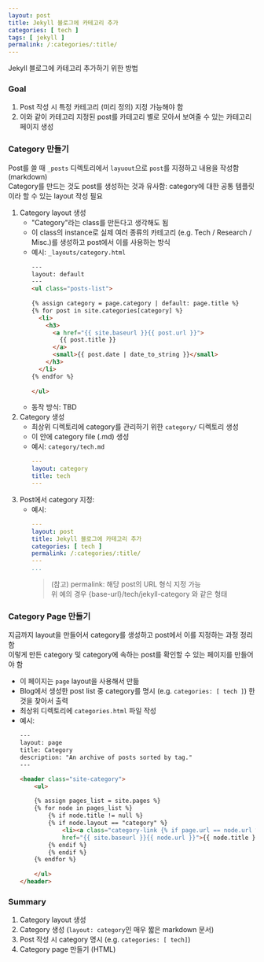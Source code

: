 ```yaml
---
layout: post
title: Jekyll 블로그에 카테고리 추가
categories: [ tech ]
tags: [ jekyll ]
permalink: /:categories/:title/
---
```


Jekyll 블로그에 카테고리 추가하기 위한 방법

### Goal
1. Post 작성 시 특정 카테고리 (미리 정의) 지정 가능해야 함
2. 이와 같이 카테고리 지정된 post를 카테고리 별로 모아서 보여줄 수 있는 카테고리 페이지 생성

### Category 만들기
Post를 쓸 때 `_posts` 디렉토리에서 `layuout`으로 `post`를 지정하고 내용을 작성함 (markdown)  
Category를 만드는 것도 post를 생성하는 것과 유사함: category에 대한 공통 템플릿이라 할 수 있는 layout 작성 필요

1. Category layout 생성
   - "Category"라는 class를 만든다고 생각해도 됨
   - 이 class의 instance로 실제 여러 종류의 카테고리 (e.g. Tech / Research / Misc.)를 생성하고 post에서 이를 사용하는 방식
   - 예시: `_layouts/category.html`
     ```html
     ---
     layout: default
     ---
     <ul class="posts-list">
    
     {% assign category = page.category | default: page.title %}
     {% for post in site.categories[category] %}
       <li>
         <h3>
           <a href="{{ site.baseurl }}{{ post.url }}">
             {{ post.title }}
           </a>
           <small>{{ post.date | date_to_string }}</small>
         </h3>
       </li>
     {% endfor %}
    
     </ul>
     ```
   - 동작 방식: TBD 
2. Category 생성
   - 최상위 디렉토리에 category를 관리하기 위한 `category/` 디렉토리 생성
   - 이 안에 category file (.md) 생성
   - 예시: `category/tech.md`
     ```yaml
     ---
     layout: category
     title: tech
     ---
     ```
3. Post에서 category 지정: 
   - 예시: 
     ```yaml
     ---
     layout: post
     title: Jekyll 블로그에 카테고리 추가
     categories: [ tech ]
     permalink: /:categories/:title/
     ---
     ...
     ```
     > (참고) permalink: 해당 post의 URL 형식 지정 가능  
     > 위 예의 경우 {base-url}/tech/jekyll-category 와 같은 형태

### Category Page 만들기
지금까지 layout을 만들어서 category를 생성하고 post에서 이를 지정하는 과정 정리함  
이렇게 만든 category 및 category에 속하는 post를 확인할 수 있는 페이지를 만들어야 함  
- 이 페이지는 `page` layout을 사용해서 만듦
- Blog에서 생성한 post list 중 category를 명시 (e.g. `categories: [ tech ]`) 한 것을 찾아서 출력
- 최상위 디렉토리에 `categories.html` 파일 작성
- 예시: 
    ```html
    ---
    layout: page
    title: Category
    description: "An archive of posts sorted by tag."
    ---

    <header class="site-category">
        <ul>
        
        {% assign pages_list = site.pages %}
        {% for node in pages_list %}
            {% if node.title != null %}
            {% if node.layout == "category" %}
                <li><a class="category-link {% if page.url == node.url %} active{% endif %}"
                href="{{ site.baseurl }}{{ node.url }}">{{ node.title }}</a></li>
            {% endif %}
            {% endif %}
        {% endfor %}
        
        </ul>
    </header>
    ```

### Summary
1. Category layout 생성
2. Category 생성 (`layout: category`인 매우 짧은 markdown 문서)
3. Post 작성 시 category 명시 (e.g. `categories: [ tech]`)
4. Category page 만들기 (HTML)
